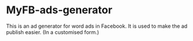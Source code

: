 # MyFB-ads-generator
This is an ad generator for word ads in Facebook. It is used to make the ad publish easier. (In a customised form.)
